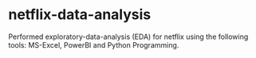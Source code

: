 # netflix-data-analysis
Performed exploratory-data-analysis (EDA) for netflix using the following tools: MS-Excel, PowerBI and Python Programming.
